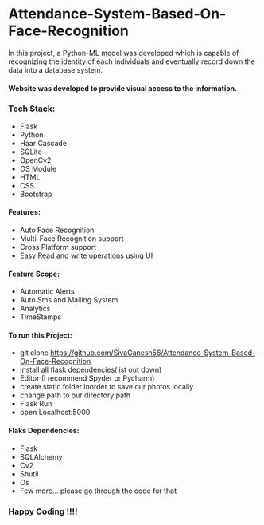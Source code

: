 # Attendance-System-Based-On-Face-Recognition

In this project, a Python-ML model was developed which is capable of
recognizing the identity of each individuals and eventually record down the
data into a database system.

#### Website was  developed to provide visual access to the information.

### Tech Stack:
* Flask
* Python
* Haar Cascade
* SQLite
* OpenCv2
* OS Module
* HTML
* CSS
* Bootstrap


#### Features:
* Auto Face Recognition
* Multi-Face Recognition support
* Cross Platform support
* Easy Read and write operations using UI


#### Feature Scope:
* Automatic Alerts
* Auto Sms and Mailing System
* Analytics
* TimeStamps

#### To run this Project:

* git clone https://github.com/SivaGanesh56/Attendance-System-Based-On-Face-Recognition
* install all flask dependencies(list out down) 
* Editor (I recommend Spyder or Pycharm)
* create static folder inorder to save our photos locally
* change path to our directory path
* Flask Run
* open Localhost:5000

#### Flaks Dependencies:
* Flask
* SQLAlchemy
* Cv2
* Shutil
* Os 
* Few more... please go through the code for that


### Happy Coding !!!!